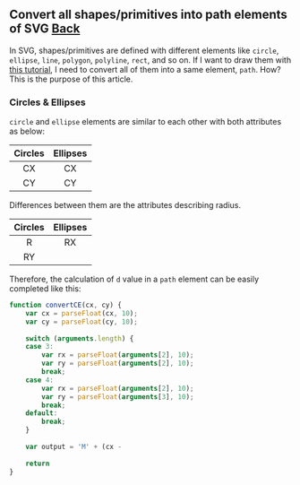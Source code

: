 ## Convert all shapes/primitives into path elements of SVG [Back](./../SVG.md)

In SVG, shapes/primitives are defined with different elements like `circle`, `ellipse`, `line`, `polygon`, `polyline`, `rect`, and so on. If I want to draw them with [this tutorial](./../../canvas/drawing_a_svg/drawing_a_svg.md), I need to convert all of them into a same element, `path`. How? This is the purpose of this article.

### Circles & Ellipses

`circle` and `ellipse` elements are similar to each other with both attributes as below:

**Circles**|**Ellipses**
:-----:|:------:
CX|CX
CY|CY

Differences between them are the attributes describing radius.

**Circles**|**Ellipses**
:-----:|:------:
R|RX
|RY

Therefore, the calculation of `d` value in a `path` element can be easily completed like this:

```js
function convertCE(cx, cy) {
    var cx = parseFloat(cx, 10);
    var cy = parseFloat(cy, 10);
    
    switch (arguments.length) {
    case 3:
        var rx = parseFloat(arguments[2], 10);
        var ry = parseFloat(arguments[2], 10);
        break;
    case 4:
        var rx = parseFloat(arguments[2], 10);
        var ry = parseFloat(arguments[3], 10);
        break;
    default:
        break;
    }
    
    var output = 'M' + (cx - 
    
    return 
}
```
